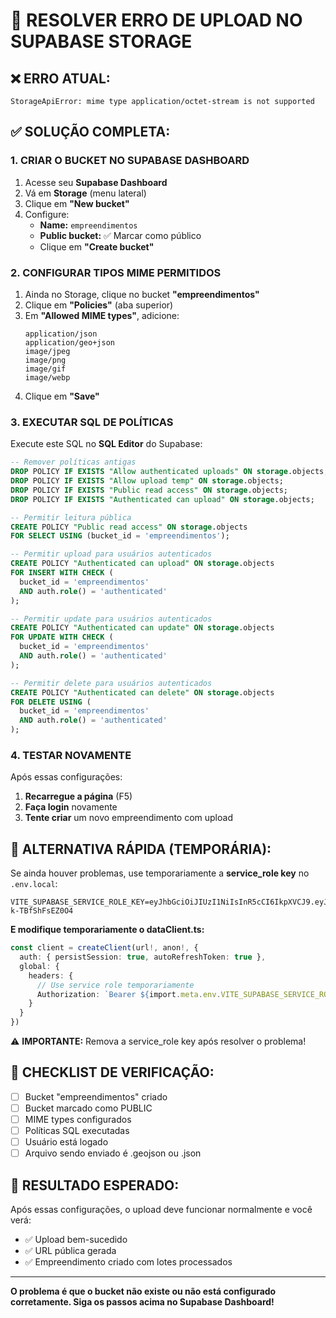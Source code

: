 # 🔧 RESOLVER ERRO DE UPLOAD NO SUPABASE STORAGE

## ❌ **ERRO ATUAL:**
```
StorageApiError: mime type application/octet-stream is not supported
```

## ✅ **SOLUÇÃO COMPLETA:**

### **1. CRIAR O BUCKET NO SUPABASE DASHBOARD**

1. Acesse seu **Supabase Dashboard**
2. Vá em **Storage** (menu lateral)
3. Clique em **"New bucket"**
4. Configure:
   - **Name:** `empreendimentos`
   - **Public bucket:** ✅ Marcar como público
   - Clique em **"Create bucket"**

### **2. CONFIGURAR TIPOS MIME PERMITIDOS**

1. Ainda no Storage, clique no bucket **"empreendimentos"**
2. Clique em **"Policies"** (aba superior)
3. Em **"Allowed MIME types"**, adicione:
   ```
   application/json
   application/geo+json
   image/jpeg
   image/png
   image/gif
   image/webp
   ```
4. Clique em **"Save"**

### **3. EXECUTAR SQL DE POLÍTICAS**

Execute este SQL no **SQL Editor** do Supabase:

```sql
-- Remover políticas antigas
DROP POLICY IF EXISTS "Allow authenticated uploads" ON storage.objects;
DROP POLICY IF EXISTS "Allow upload temp" ON storage.objects;
DROP POLICY IF EXISTS "Public read access" ON storage.objects;
DROP POLICY IF EXISTS "Authenticated can upload" ON storage.objects;

-- Permitir leitura pública
CREATE POLICY "Public read access" ON storage.objects
FOR SELECT USING (bucket_id = 'empreendimentos');

-- Permitir upload para usuários autenticados
CREATE POLICY "Authenticated can upload" ON storage.objects
FOR INSERT WITH CHECK (
  bucket_id = 'empreendimentos' 
  AND auth.role() = 'authenticated'
);

-- Permitir update para usuários autenticados
CREATE POLICY "Authenticated can update" ON storage.objects
FOR UPDATE WITH CHECK (
  bucket_id = 'empreendimentos' 
  AND auth.role() = 'authenticated'
);

-- Permitir delete para usuários autenticados
CREATE POLICY "Authenticated can delete" ON storage.objects
FOR DELETE USING (
  bucket_id = 'empreendimentos' 
  AND auth.role() = 'authenticated'
);
```

### **4. TESTAR NOVAMENTE**

Após essas configurações:
1. **Recarregue a página** (F5)
2. **Faça login** novamente
3. **Tente criar** um novo empreendimento com upload

## 🎯 **ALTERNATIVA RÁPIDA (TEMPORÁRIA):**

Se ainda houver problemas, use temporariamente a **service_role key** no `.env.local`:

```env
VITE_SUPABASE_SERVICE_ROLE_KEY=eyJhbGciOiJIUzI1NiIsInR5cCI6IkpXVCJ9.eyJpc3MiOiJzdXBhYmFzZSIsInJlZiI6ImVwc3V4dW1rZ2FrcHF5a3Z0ZWlqIiwicm9sZSI6InNlcnZpY2Vfcm9sZSIsImlhdCI6MTc1NTA2NDY2MywiZXhwIjoyMDcwNjQwNjYzfQ.VXA6WnBJPF6LHULGnxRB5tEurh5j-k-TBfShFsEZ0O4
```

**E modifique temporariamente o dataClient.ts:**
```typescript
const client = createClient(url!, anon!, { 
  auth: { persistSession: true, autoRefreshToken: true },
  global: {
    headers: {
      // Use service role temporariamente
      Authorization: `Bearer ${import.meta.env.VITE_SUPABASE_SERVICE_ROLE_KEY || anon}`
    }
  }
})
```

⚠️ **IMPORTANTE:** Remova a service_role key após resolver o problema!

## 📝 **CHECKLIST DE VERIFICAÇÃO:**

- [ ] Bucket "empreendimentos" criado
- [ ] Bucket marcado como PUBLIC
- [ ] MIME types configurados
- [ ] Políticas SQL executadas
- [ ] Usuário está logado
- [ ] Arquivo sendo enviado é .geojson ou .json

## 🚀 **RESULTADO ESPERADO:**

Após essas configurações, o upload deve funcionar normalmente e você verá:
- ✅ Upload bem-sucedido
- ✅ URL pública gerada
- ✅ Empreendimento criado com lotes processados

---

**O problema é que o bucket não existe ou não está configurado corretamente. Siga os passos acima no Supabase Dashboard!**

